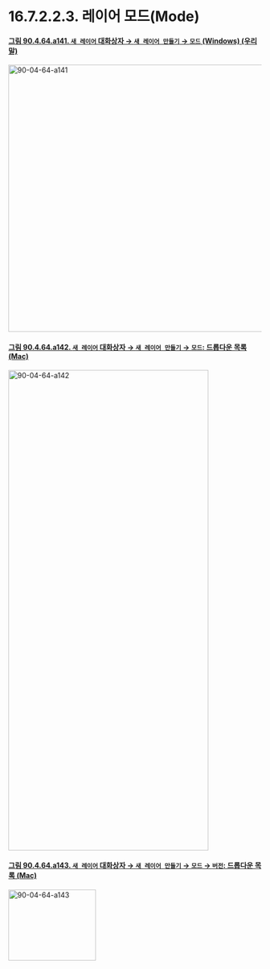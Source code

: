 # 16.7.2.2.3. 레이어 모드(Mode)

<a id="90-04-64-a141"></a>

#### [그림 90.4.64.a141. `새 레이어` 대화상자 → `새 레이어 만들기` → `모드` (Windows) (우리말)](./90-04-0064-new_layer.md#90-04-64-a141)
<img width="542" height="531" alt="90-04-64-a141" src="https://github.com/user-attachments/assets/aafd7a37-ebb5-42bd-8040-8f006bf7d26e" />

<a id="90-04-64-a142"></a>

#### [그림 90.4.64.a142. `새 레이어` 대화상자 → `새 레이어 만들기` → `모드`: 드롭다운 목록 (Mac)](./90-04-0064-new_layer.md#90-04-64-a142)
<img width="398" height="955" alt="90-04-64-a142" src="https://github.com/user-attachments/assets/ff3b500e-795b-40d0-8e92-b5ab524fbaee" />

<a id="90-04-64-a143"></a>

#### [그림 90.4.64.a143. `새 레이어` 대화상자 → `새 레이어 만들기` → `모드` → `버전`: 드롭다운 목록 (Mac)](./90-04-0064-new_layer.md#90-04-64-a143)
<img width="174" height="141" alt="90-04-64-a143" src="https://github.com/user-attachments/assets/0b97efce-2a95-49e1-bb62-44b047d2f5cd" />
